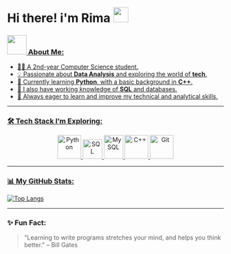 # Hi there! i'm Rima <img src="https://github.com/TheDudeThatCode/TheDudeThatCode/blob/master/Assets/Hi.gif" width="35" />

<p align="center">
<a href="https://www.linkedin.com/in/rima-hatami" target="blank">


### <img src="https://github.com/TheDudeThatCode/TheDudeThatCode/blob/master/Assets/Developer.gif" width="45" /> About Me:
- 👩‍💻 A 2nd-year Computer Science student.
- 💡 Passionate about **Data Analysis** and exploring the world of **tech**.
- 🐍 Currently learning **Python**, with a basic background in **C++**.
- 🧠 I also have working knowledge of **SQL** and databases.
- 🚀 Always eager to learn and improve my technical and analytical skills.

---

### 🛠️ Tech Stack I’m Exploring:

<p align="center">
      <img src="https://www.vectorlogo.zone/logos/python/python-icon.svg" alt="Python" width="55" height="55"/>
      <img src="https://www.vectorlogo.zone/logos/sqlite/sqlite-icon.svg" alt="SQL" width="45" height="45"/>
      <img src="https://www.vectorlogo.zone/logos/mysql/mysql-icon.svg" alt="MySQL" width="45" height="55"/>
      <img src="https://www.vectorlogo.zone/logos/cplusplus/cplusplus-icon.svg" alt="C++" width="55" height="55"/>
      <img src="https://www.vectorlogo.zone/logos/git-scm/git-scm-icon.svg" alt="Git" width="55" height="55"/>
</p>

---

### 📊 My GitHub Stats:

[![Top Langs](https://github-readme-stats.vercel.app/api/top-langs/?username=rimahatami&layout=compact&theme=radical)](https://github.com/anuraghazra/github-readme-stats)


---

### ✨ Fun Fact:
> "Learning to write programs stretches your mind, and helps you think better." – Bill Gates
